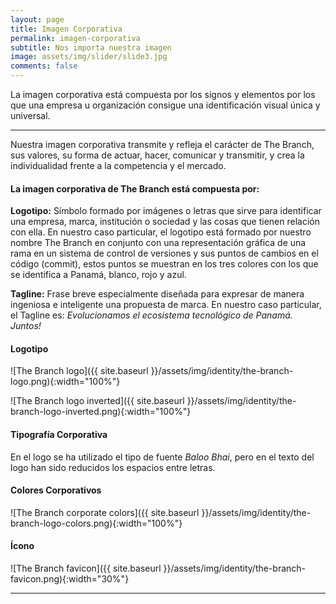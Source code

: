 ```yaml
---
layout: page
title: Imagen Corporativa
permalink: imagen-corporativa
subtitle: Nos importa nuestra imagen
image: assets/img/slider/slide3.jpg
comments: false
---
```


La imagen corporativa está compuesta por los signos y elementos por los que una empresa u organización consigue una identificación visual única y universal.

***

Nuestra imagen corporativa transmite y refleja el carácter de The Branch, sus valores, su forma de actuar, hacer, comunicar y transmitir, y crea la individualidad frente a la competencia y el mercado.

#### La imagen corporativa de The Branch está compuesta por:

**Logotipo:** Símbolo formado por imágenes o letras que sirve para identificar una empresa, marca, institución o sociedad y las cosas que tienen relación con ella. En nuestro caso particular, el logotipo está formado por nuestro nombre The Branch en conjunto con una representación gráfica de una rama en un sistema de control de versiones y sus puntos de cambios en el código (commit), estos puntos se muestran en los tres colores con los que se identifica a Panamá, blanco, rojo y azul.

**Tagline:** Frase breve especialmente diseñada para expresar de manera ingeniosa e inteligente una propuesta de marca. En nuestro caso particular, el Tagline es: _Evolucionamos el ecosistema tecnológico de Panamá. Juntos!_

#### Logotipo 

![The Branch logo]({{ site.baseurl }}/assets/img/identity/the-branch-logo.png){:width="100%"}

![The Branch logo inverted]({{ site.baseurl }}/assets/img/identity/the-branch-logo-inverted.png){:width="100%"}

#### Tipografía Corporativa

En el logo se ha utilizado el tipo de fuente *Baloo Bhai*, pero en el texto del logo han sido reducidos los espacios entre letras.

#### Colores Corporativos
![The Branch corporate colors]({{ site.baseurl }}/assets/img/identity/the-branch-logo-colors.png){:width="100%"}

#### Ícono

![The Branch favicon]({{ site.baseurl }}/assets/img/identity/the-branch-favicon.png){:width="30%"}

***